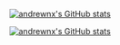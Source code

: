 [![andrewnx's GitHub stats](https://github-readme-stats-rust-one-95.vercel.app/api/top-langs/?username=andrewn&show_icons=true&theme=tokyonight&langs_count=20&layout=compact&hide_title=true)](https://github.com/anuraghazra/github-readme-stats)

[![andrewnx's GitHub stats](https://github-readme-stats-rust-one-95.vercel.app/api/?username=andrewnx&show_icons=true&theme=tokyonight&hide_title=true&hide_rank=true&hide=stars,commits&show=prs_merged)](https://github.com/anuraghazra/github-readme-stats)
<!--
**andrewnx/andrewnx** is a ✨ _special_ ✨ repository because its `README.md` (this file) appears on your GitHub profile.

Here are some ideas to get you started:

- 🔭 I’m currently working on ...
- 🌱 I’m currently learning ...
- 👯 I’m looking to collaborate on ...
- 🤔 I’m looking for help with ...
- 💬 Ask me about ...
- 📫 How to reach me: ...
- 😄 Pronouns: ...
- ⚡ Fun fact: ...
-->
